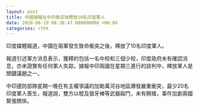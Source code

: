 ```yaml
---
layout: post
title: 中國據報在中印衝突後釋放10名印度軍人
date: 2020-06-19 08:38:47.000000000 +08:00
categories: rthk
---
```


印度媒體報道，中國在兩軍發生致命衝突之後，釋放了10名印度軍人。

報道引述軍方消息表示，獲釋的包括一名中校和三個少校，印度政府未有確認消息，亦未證實有任何軍人失踪。據報中印兩國在星期三進行的談判中，釋放軍人是關鍵議題之一。

中印邊防部隊星期一晚在有主權爭議的加勒萬河谷地區爆發嚴重衝突，最少20名印度軍人喪生，報道說，雙方以棍及狼牙棒等武器毆鬥，未有開槍，事件加劇兩國緊張關係。
